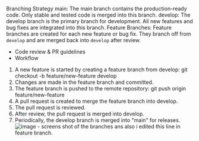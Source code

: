Branching Strategy
main: The main branch contains the production-ready code.  Only stable and tested code is merged into this branch.
develop: The develop branch is the primary branch for development.  All new features and bug fixes are integrated into this branch.
Feature Branches: Feature branches are created for each new feature or bug fix.  They branch off from `develop` and are merged back into `develop` after review.
- Code review & PR guidelines
- Workflow
1. A new feature is started by creating a feature branch from develop: git checkout -b feature/new-feature develop
2. Changes are made in the feature branch and committed.
3. The feature branch is pushed to the remote repository: git push origin feature/new-feature
4. A pull request is created to merge the feature branch into develop.
5. The pull request is reviewed.
6. After review, the pull request is merged into develop.
7. Periodically, the develop branch is merged into "main" for releases.
![image](https://github.com/user-attachments/assets/be6ce292-187b-4e98-843b-765823d24100) - screens shot of the branches ans also i edited this line in feature branch.
